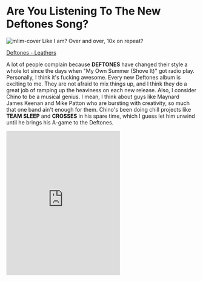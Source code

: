 # Are You Listening To The New Deftones Song?

![mlim-cover](+images.png "Koi No Yokan")
Like I am? Over and over, 10x on repeat?

[Deftones - Leathers](../static/mp3/03-deftones-leathers.mp3)

A lot of people complain because **DEFTONES** have changed their style a whole lot since the days when "My Own Summer (Shove It)" got radio play. Personally, I think it's fucking awesome. Every new Deftones album is exciting to me. They are not afraid to mix things up, and I think they do a great job of ramping up the heaviness on each new release. Also, I consider Chino to be a musical genius. I mean, I think about guys like Maynard James Keenan and Mike Patton who are bursting with creativity, so much that one band ain't enough for them. Chino's been doing chill projects like **TEAM SLEEP** and **CROSSES** in his spare time, which I guess let him unwind until he brings his A-game to the Deftones.

<div class="spotify" width="300px">
  <iframe src="https://embed.spotify.com/?uri=spotify:album:4PIVdqvL1Rc7T7Vfsr8n8Q" width="300" height="380" frameborder="0" allowtransparency="true"></iframe>
</div>
